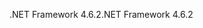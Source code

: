 <span data-ttu-id="29099-101">.NET Framework 4.6.2</span><span class="sxs-lookup"><span data-stu-id="29099-101">.NET Framework 4.6.2</span></span>